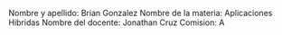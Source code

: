 Nombre y apellido: Brian Gonzalez
Nombre de la materia: Aplicaciones Hibridas
Nombre del docente: Jonathan Cruz
Comision: A
